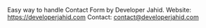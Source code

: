 Easy way to handle Contact Form by Developer Jahid.
Website: https://developerjahid.com
Contact: contact@developerjahid.com